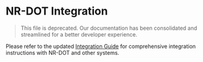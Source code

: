 # NR-DOT Integration

> This file is deprecated. Our documentation has been consolidated and streamlined for a better developer experience.

Please refer to the updated [Integration Guide](integration-guide.md) for comprehensive integration instructions with NR-DOT and other systems.